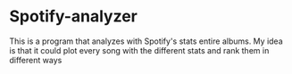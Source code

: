 # Spotify-analyzer
 This is a program that analyzes with Spotify's stats entire albums. My idea is that it could plot every song with the different stats and rank them in different ways
